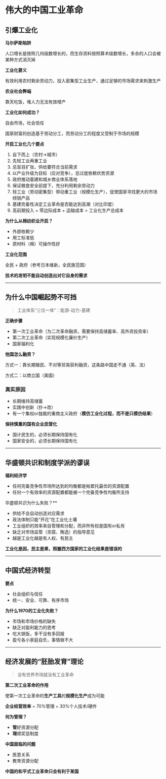 # 伟大的中国工业革命

## 引爆工业化

**马尔萨斯陷阱**

人口增长是按照几何级数增长的，而生存资料按照算术级数增长，多余的人口会被某种方式消灭掉

**工业化要义**

有效利用农村剩余劳动力，投入密集型工业生产，通过足够的市场需求来刺激生产

**农业社会弊端**

靠天吃饭，堆人力无法有效增产

**工业化如何成功？**

自由市场，社会信任

国家财富的创造基于劳动分工，而劳动分工的程度又受制于市场的规模

**开启工业化几个要点**

1. 自下而上（农村->城市）
2. 先轻工业再重工业
3. 忌盲目扩张，供给要符合当前需求
4. 以产业升级为目标（应对竞争），忌过度依赖优势资源
5. 政府推动基建和城乡商业体系落地
6. 保证粮食安全前提下，充分利用剩余劳动力
7. 轻工业（劳动密集型）带动重工业（规模化生产），促使国家寻找更大的市场倾销产品
8. 基建完备性决定工业革命是否能达到高潮（对比印度）
9. 高前期投入 + 零边际成本 + 运输成本 = 工业化生产总成本

**为什么从棉纺织业开启？**

- 外部依赖少
- 用工标准低
- 原材料（棉）可操作性好

**工业化范围**

全民 + 政府（参考日本维新，全民族范围）

**技术的发明不能自动创造出对它自身的需求**

---

## 为什么中国崛起势不可挡

> 工业体系“三位一体”：能源-动力-基建

**正确步骤**

- 第一次工业革命（为二次革命融资，需要保持高储蓄率、高外资投资率）
- 第二次工业革命（实现规模化廉价生产）
- 国家福利化

**他国怎么融资？**

方式一：靠长期殖民、不对等贸易获利融资，这条路中国走不通（英、法）

方式二：以商立国（美国）

### 真实原因

- 长期维持高储蓄
- 实践中创新（抄->改）
- 有一个集权or独裁的重商主义政府（**模仿工业化过程，而不是只模仿结果**）

**保持慎重的国有企业民营化**

- 国计民生的，必须长期保持国有化
- 国家安全的，必须长期保持国有化

---

## 华盛顿共识和制度学派的谬误

**福利经济学**

- 任何完备竞争性市场所达到的均衡都是帕累托最优的资源配置
- 任何一个有效率的资源配置都能被一个完备竞争性均衡所支持

华盛顿共识为什么失败？**

- 供给不会自动创造对应需求
- 政法体制只能“开花”在工业化土壤
- 工业组织的效率来自管理和分配，而非所有权是国有or私有
- 缺乏对市场监管（贪腐、贿选）的指导意见
- 越是工业化越是有人权、有民主

**工业化是因，民主是果，照搬西方国家的工业化结果是错误的**

---

## 中国式经济转型

**要点**

- 社会组织与信任
- 统一、安全、可靠、有序市场

**为什么1970的工业化失败？**

- 市场和市场价格的缺失
- 缺乏对盈利能力的思考
- 吃大锅饭，多干没有多回报
- 盈亏各小家庭自负，事情做不大

---

## 经济发展的“胚胎发育”理论

> 没有世界市场就没有工业革命

**第二次工业革命的作用**

使第一次工业革命的**生产工具**的**规模化生产**成为可能

**企业经营效率** = 70%管理 + 30%个人技术/硬件

**何为管理？**

- **管**好资源分配
- **理**顺奖惩制度

**中国面临的问题**

- 医患关系
- 教育资源分配

**中国的和平式工业革命只会有利于某国**
